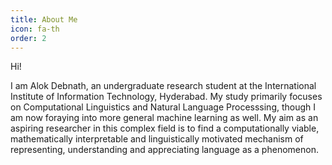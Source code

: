 ```yaml
---
title: About Me
icon: fa-th
order: 2
---
```


Hi!

I am Alok Debnath, an undergraduate research student at the International
Institute of Information Technology, Hyderabad. My study primarily
focuses on Computational Linguistics and Natural Language Processsing,
though I am now foraying into more general machine learning as well. My
aim as an aspiring researcher in this complex field is to find a
computationally viable, mathematically interpretable and linguistically
motivated mechanism of representing, understanding and appreciating
language as a phenomenon.
